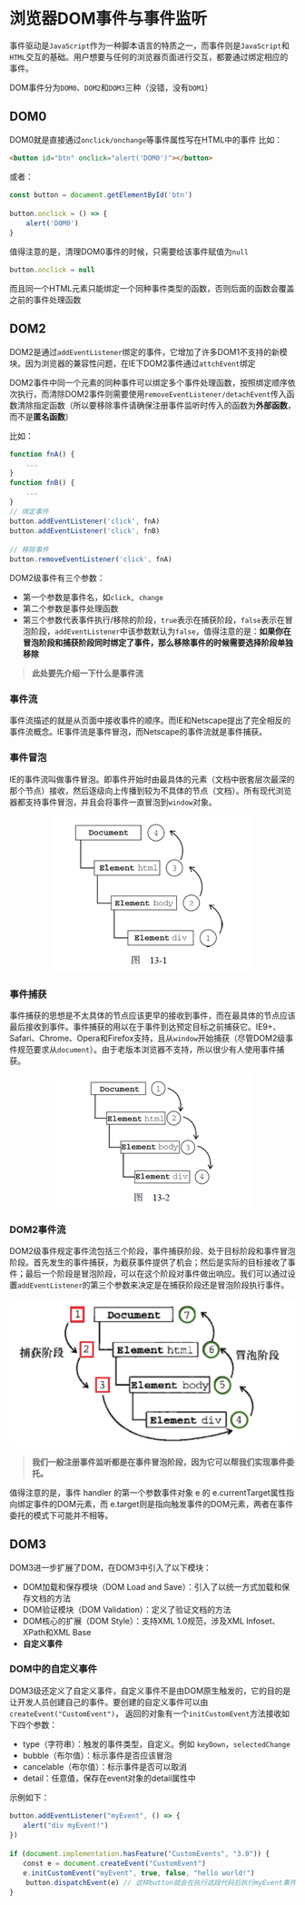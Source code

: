 # 浏览器DOM事件与事件监听

事件驱动是`JavaScript`作为一种脚本语言的特质之一，而事件则是`JavaScript`和`HTML`交互的基础。用户想要与任何的浏览器页面进行交互，都要通过绑定相应的事件。

DOM事件分为`DOM0`、`DOM2`和`DOM3`三种（没错，没有`DOM1`）

## DOM0

DOM0就是直接通过`onclick/onchange`等事件属性写在HTML中的事件
比如：

```html
<button id="btn" onclick="alert('DOM0')"></button>
```

或者：

```javascript
const button = document.getElementById('btn')

button.onclick = () => {
    alert('DOM0')
}
```

值得注意的是，清理DOM0事件的时候，只需要给该事件赋值为`null`

``` javascript
button.onclick = null
```

而且同一个HTML元素只能绑定一个同种事件类型的函数，否则后面的函数会覆盖之前的事件处理函数

## DOM2

DOM2是通过`addEventListener`绑定的事件，它增加了许多DOM1不支持的新模块。因为浏览器的兼容性问题，在IE下DOM2事件通过`attchEvent`绑定

DOM2事件中同一个元素的同种事件可以绑定多个事件处理函数，按照绑定顺序依次执行，而清除DOM2事件则需要使用`removeEventListener/detachEvent`传入函数清除指定函数（所以要移除事件请确保注册事件监听时传入的函数为**外部函数**，而不是**匿名函数**）

比如：

```javascript
function fnA() {
    ...
}
function fnB() {
    ...
}
// 绑定事件
button.addEventListener('click', fnA)
button.addEventListener('click', fnB)

// 移除事件
button.removeEventListener('click', fnA)
```

DOM2级事件有三个参数：

- 第一个参数是事件名，如`click, change`
- 第二个参数是事件处理函数
- 第三个参数代表事件执行/移除的阶段，`true`表示在捕获阶段，`false`表示在冒泡阶段，`addEventListener`中该参数默认为`false`，值得注意的是：**如果你在冒泡阶段和捕获阶段同时绑定了事件，那么移除事件的时候需要选择阶段单独移除**

>**此处要先介绍一下什么是事件流**

### 事件流

事件流描述的就是从页面中接收事件的顺序。而IE和Netscape提出了完全相反的事件流概念。IE事件流是事件冒泡，而Netscape的事件流就是事件捕获。

### 事件冒泡

IE的事件流叫做事件冒泡。即事件开始时由最具体的元素（文档中嵌套层次最深的那个节点）接收，然后逐级向上传播到较为不具体的节点（文档）。所有现代浏览器都支持事件冒泡，并且会将事件一直冒泡到`window`对象。

<div align=center><img src="/img/dom-event/bubbling.png" /></div>

### 事件捕获

事件捕获的思想是不太具体的节点应该更早的接收到事件，而在最具体的节点应该最后接收到事件。事件捕获的用以在于事件到达预定目标之前捕获它。IE9+、Safari、Chrome、Opera和Firefox支持，且从`window`开始捕获（尽管DOM2级事件规范要求从`document`）。由于老版本浏览器不支持，所以很少有人使用事件捕获。

<div align=center><img src="/img/dom-event/capturing.png" /></div>

### DOM2事件流

DOM2级事件规定事件流包括三个阶段，事件捕获阶段、处于目标阶段和事件冒泡阶段。首先发生的事件捕获，为截获事件提供了机会；然后是实际的目标接收了事件；最后一个阶段是冒泡阶段，可以在这个阶段对事件做出响应。我们可以通过设置`addEventListener`的第三个参数来决定是在捕获阶段还是冒泡阶段执行事件。

<div align=center><img src="/img/dom-event/event-stream.png" /></div>

>**我们一般注册事件监听都是在事件冒泡阶段，因为它可以帮我们实现事件委托。**

值得注意的是，事件 handler 的第一个参数事件对象 e 的 e.currentTarget属性指向绑定事件的DOM元素，而 e.target则是指向触发事件的DOM元素，两者在事件委托的模式下可能并不相等。

## DOM3

DOM3进一步扩展了DOM，在DOM3中引入了以下模块：

- DOM加载和保存模块（DOM Load and Save）：引入了以统一方式加载和保存文档的方法
- DOM验证模块（DOM Validation）：定义了验证文档的方法
- DOM核心的扩展（DOM Style）：支持XML 1.0规范，涉及XML Infoset、XPath和XML Base
- **自定义事件**

### DOM中的自定义事件

DOM3级还定义了自定义事件，自定义事件不是由DOM原生触发的，它的目的是让开发人员创建自己的事件。要创建的自定义事件可以由`createEvent("CustomEvent")`， 返回的对象有一个`initCustomEvent`方法接收如下四个参数：

- type（字符串）：触发的事件类型，自定义。例如 `keyDown`，`selectedChange`
- bubble（布尔值）：标示事件是否应该冒泡
- cancelable（布尔值）：标示事件是否可以取消
- detail：任意值，保存在event对象的detail属性中

示例如下：

```javascript
button.addEventListener("myEvent", () => {
　　alert("div myEvent!")
})

if (document.implementation.hasFeature("CustomEvents", "3.0")) {
　　const e = document.createEvent("CustomEvent")
　　e.initCustomEvent("myEvent", true, false, "hello world!")
    button.dispatchEvent(e) // 这样button就会在执行这段代码后执行myEvent事件处理函数
}
```